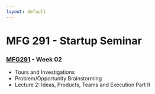```yaml
---
layout: default
---
```


# MFG 291 - Startup Seminar

### [MFG291](../) - Week 02

- Tours and Investigations
- Problem/Opportunity Brainstorming
- Lecture 2: Ideas, Products, Teams and Execution Part II